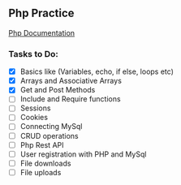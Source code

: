 ## Php Practice

[Php Documentation](https://www.php.net/manual/en/index.php "Documentation of Php")

### Tasks to Do:
- [x] Basics like (Variables, echo, if else, loops etc)
- [x] Arrays and Associative Arrays
- [x] Get and Post Methods
- [ ] Include and Require functions
- [ ] Sessions
- [ ] Cookies
- [ ] Connecting MySql
- [ ] CRUD operations
- [ ] Php Rest API
- [ ] User registration with PHP and MySql
- [ ] File downloads
- [ ] File uploads
